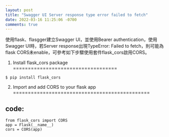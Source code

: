 ```yaml
---
layout: post
title: "Swagger UI Server response type error failed to fetch"
date: 2022-03-16 11:25:06 -0700
comments: true
---
```


使用flask、flasgger建立Swagger UI，並使用Bearer authentication，使用Swagger UI時，若Server response出現TypeError: Failed to fetch，則可能為flask CORS未enable，可參考如下步驟使用套件flask_cors啟用CORS。

1. Install flask_cors package
===================================
```
$ pip install flask_cors
```

2. Import and add CORS to your flask app
==============================================

## code:
```
from flask_cors import CORS
app = Flask(__name__)
cors = CORS(app)
```